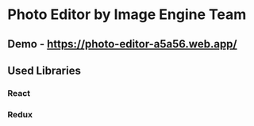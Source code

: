 # Photo Editor by Image Engine Team
## Demo - https://photo-editor-a5a56.web.app/
## Used Libraries
### React
### Redux
